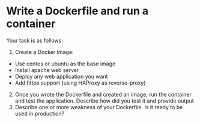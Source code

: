# Write a Dockerfile and run a container

Your task is as follows:

1. Create a Docker image:
  * Use centos or ubuntu as the base image
  * Install apache web server
  * Deploy any web application you want
  * Add https support (using HAProxy as reverse-proxy)
2. Once you wrote the Dockerfile and created an image, run the container and test the application. Describe how did you test it and provide output
3. Describe one or more weakness of your Dockerfile. Is it ready to be used in production?
